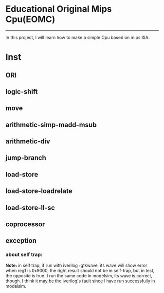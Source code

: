 # Educational Original Mips Cpu(EOMC)
---
In this project, I will learn how to make a simple Cpu based on mips ISA.
# Inst
## ORI
## logic-shift
## move
## arithmetic-simp-madd-msub
## arithmetic-div
## jump-branch
## load-store
## load-store-loadrelate
## load-store-ll-sc
## coprocessor
## exception
### about self trap:
**Note:**
in self trap, if run with iverilog+gtkwave, its wave will show error when reg1 is 0x9000, the right result should not be in self-trap, but in test, the opposite is true. I run the same code in modelsim, its wave is correct, though. I think it may be the iverilog's fault since I have run successfully in modelsim. 